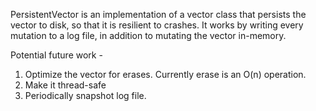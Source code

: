 PersistentVector is an implementation of a vector class that persists the vector to disk, so that it is resilient to crashes. It works by writing every mutation to a log file, in addition to mutating the vector in-memory.

Potential future work -
1. Optimize the vector for erases. Currently erase is an O(n) operation.
2. Make it thread-safe
3. Periodically snapshot log file.
